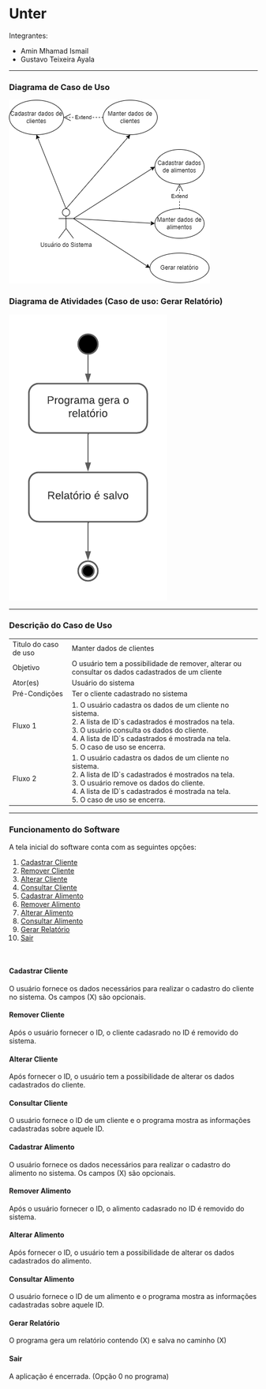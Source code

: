 # Unter
Integrantes:
<ul>
  <li>Amin Mhamad Ismail
  <li>Gustavo Teixeira Ayala
</ul>
<hr>
<h3>Diagrama de Caso de Uso</h3>
<img src="/DiagCasoDeUso.png" alt="Diagrama de caso de uso">
<h3>Diagrama de Atividades (Caso de uso: Gerar Relatório)</h3>
<img src="/DiagramaDeAtividades.png" alt="Fluxograma do caso de uso">
<hr>
<h3>Descrição do Caso de Uso</h3>
<table>
  <tr>
    <td>Titulo do caso de uso</td>
    <td>Manter dados de clientes</td>
  </tr>
  <tr>
    <td>Objetivo</td>
    <td>O usuário tem a possibilidade de remover, alterar ou consultar os dados cadastrados de um cliente</td>
  </tr>
  <tr>
    <td>Ator(es)</td>
    <td>Usuário do sistema</td>
  </tr>
  <tr>
    <td>Pré-Condições</td>
    <td>Ter o cliente cadastrado no sistema</td>
  </tr>
  <tr>
    <td>Fluxo 1</td>
    <td>1.	O usuário cadastra os dados de um cliente no sistema.<br>2.	A lista de ID`s cadastrados é mostrados na tela.<br>3.	O usuário consulta os dados do cliente.<br>4.	A lista de ID`s cadastrados é mostrada na tela.<br>5.	O caso de uso se encerra.</td>
  </tr>
  <tr>
    <td>Fluxo 2</td>
    <td>1.	O usuário cadastra os dados de um cliente no sistema.<br>2.	A lista de ID`s cadastrados é mostrados na tela.<br>3.	O usuário remove os dados do cliente.<br>4.	A lista de ID`s cadastrados é mostrada na tela.<br>5.	O caso de uso se encerra.</td>
  </tr>
</table><hr>
<h3>Funcionamento do Software</h3>
<p>A tela inicial do software conta com as seguintes opções:<p>
<ol>
  <li><a href="#cadastrarCliente">Cadastrar Cliente</a>
  <li><a href="#cadastrarCliente">Remover Cliente
  <li><a href="#cadastrarCliente">Alterar Cliente
  <li><a href="#cadastrarCliente">Consultar Cliente
  <li><a href="#cadastrarAlimento">Cadastrar Alimento
  <li><a href="#removerAlimento">Remover Alimento
  <li><a href="#alterarAlimento">Alterar Alimento
  <li><a href="#consultarAlimento">Consultar Alimento
  <li><a href="#gerarRelatorio">Gerar Relatório
  <li><a href="#sair">Sair
</ol>
<br>
<h4><a name="cadastrarCliente">Cadastrar Cliente</h4></a>
<p>O usuário fornece os dados necessários para realizar o cadastro do cliente no sistema. Os campos (X) são opcionais.</p>
<h4><a name="removerCliente">Remover Cliente</h4></a>
<p>Após o usuário fornecer o ID, o cliente cadasrado no ID é removido do sistema.</p>
<h4><a name="alterarCliente">Alterar Cliente</h4></a>
<p>Após fornecer o ID, o usuário tem a possibilidade de alterar os dados cadastrados do cliente.</p>
<h4><a name="consultarCliente">Consultar Cliente</h4></a>
<p>O usuário fornece o ID de um cliente e o programa mostra as informações cadastradas sobre aquele ID.</p>
<h4><a name="cadastrarAlimento">Cadastrar Alimento</h4></a>
<p>O usuário fornece os dados necessários para realizar o cadastro do alimento no sistema. Os campos (X) são opcionais.</p>
<h4><a name="removerAlimento">Remover Alimento</h4></a>
<p>Após o usuário fornecer o ID, o alimento cadasrado no ID é removido do sistema.</p>
<h4><a name="alterarAlimento">Alterar Alimento</h4></a>
<p>Após fornecer o ID, o usuário tem a possibilidade de alterar os dados cadastrados do alimento.</p>
<h4><a name="consultarAlimento">Consultar Alimento</h4></a>
<p>O usuário fornece o ID de um alimento e o programa mostra as informações cadastradas sobre aquele ID.</p>
<h4><a name="gerarRelatorio">Gerar Relatório</h4></a>
<p>O programa gera um relatório contendo (X) e salva no caminho (X)</p>
<h4><a name="sair">Sair</h4></a>
<p>A aplicação é encerrada. (Opção 0 no programa)</p>
